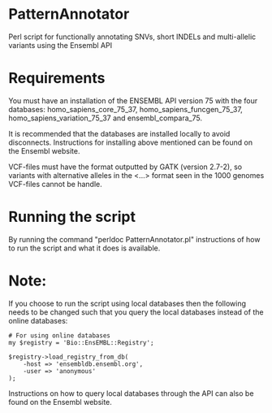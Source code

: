 # PatternAnnotator
Perl script for functionally annotating SNVs, short INDELs and multi-allelic variants using the Ensembl API

# Requirements
You must have an installation of the ENSEMBL API version 75 with the four databases: homo_sapiens_core_75_37, 
homo_sapiens_funcgen_75_37, homo_sapiens_variation_75_37 and ensembl_compara_75.

It is recommended that the databases are installed locally to avoid disconnects. Instructions for installing 
above mentioned can be found on the Ensembl website.

VCF-files must have the format outputted by GATK (version 2.7-2), so variants with alternative alleles in the 
<...> format seen in the 1000 genomes VCF-files cannot be handle.

# Running the script
By running the command "perldoc PatternAnnotator.pl" instructions of how to run the script and what it does
is available.

# Note:
If you choose to run the script using local databases then the following needs to be changed such that you
query the local databases instead of the online databases:

    # For using online databases
    my $registry = 'Bio::EnsEMBL::Registry';
    
    $registry->load_registry_from_db(
        -host => 'ensembldb.ensembl.org',
        -user => 'anonymous'
    );

Instructions on how to query local databases through the API can also be found on the Ensembl website.
